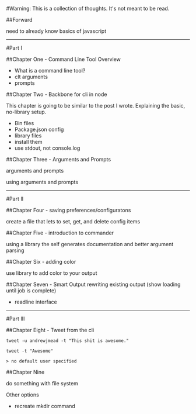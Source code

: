 #Warning: This is a collection of thoughts. It's not meant to be read.

##Forward

need to already know basics of javascript

-----
#Part I

##Chapter One - Command Line Tool Overview

* What is a command line tool?
* clt arguments
* prompts

##Chapter Two - Backbone for cli in node

This chapter is going to be similar to the post I wrote. Explaining the basic, no-library setup.

* Bin files
* Package.json config
* library files
* install them
* use stdout, not console.log

##Chapter Three - Arguments and Prompts

arguments and prompts

using arguments and prompts

-----
#Part II

##Chapter Four - saving preferences/configuratons

create a file that lets to set, get, and delete config items

##Chapter Five - introduction to commander

using a library the self generates documentation and better argument parsing

##Chapter Six - adding color

use library to add color to your output

##Chapter Seven - Smart Output
rewriting existing output (show loading until job is complete)

 * readline interface

-----
#Part III

##Chapter Eight - Tweet from the cli

	tweet -u andrewjmead -t "This shit is awesome."
	
	tweet -t "Awesome"
	
	> no default user specified

##Chapter Nine

do something with file system

Other options

* recreate mkdir command
